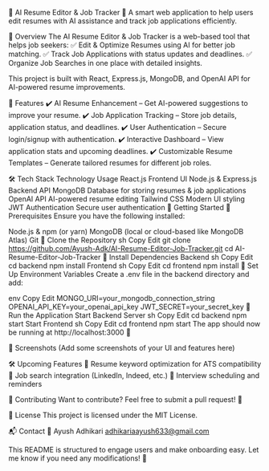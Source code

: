 📌 AI Resume Editor & Job Tracker
🚀 A smart web application to help users edit resumes with AI assistance and track job applications efficiently.

🌟 Overview
The AI Resume Editor & Job Tracker is a web-based tool that helps job seekers:
✅ Edit & Optimize Resumes using AI for better job matching.
✅ Track Job Applications with status updates and deadlines.
✅ Organize Job Searches in one place with detailed insights.

This project is built with React, Express.js, MongoDB, and OpenAI API for AI-powered resume improvements.

🎯 Features
✔️ AI Resume Enhancement – Get AI-powered suggestions to improve your resume.
✔️ Job Application Tracking – Store job details, application status, and deadlines.
✔️ User Authentication – Secure login/signup with authentication.
✔️ Interactive Dashboard – View application stats and upcoming deadlines.
✔️ Customizable Resume Templates – Generate tailored resumes for different job roles.

🛠️ Tech Stack
Technology	Usage
React.js	Frontend UI
Node.js & Express.js	Backend API
MongoDB	Database for storing resumes & job applications
OpenAI API	AI-powered resume editing
Tailwind CSS	Modern UI styling
JWT Authentication	Secure user authentication
🚀 Getting Started
🔹 Prerequisites
Ensure you have the following installed:

Node.js & npm (or yarn)
MongoDB (local or cloud-based like MongoDB Atlas)
Git
🔹 Clone the Repository
sh
Copy
Edit
git clone https://github.com/Ayush-Adk/AI-Resume-Editor-Job-Tracker.git
cd AI-Resume-Editor-Job-Tracker
🔹 Install Dependencies
Backend
sh
Copy
Edit
cd backend
npm install
Frontend
sh
Copy
Edit
cd frontend
npm install
🔹 Set Up Environment Variables
Create a .env file in the backend directory and add:

env
Copy
Edit
MONGO_URI=your_mongodb_connection_string
OPENAI_API_KEY=your_openai_api_key
JWT_SECRET=your_secret_key
🔹 Run the Application
Start Backend Server
sh
Copy
Edit
cd backend
npm start
Start Frontend
sh
Copy
Edit
cd frontend
npm start
The app should now be running at http://localhost:3000 🎉

📸 Screenshots
(Add some screenshots of your UI and features here)

🛠️ Upcoming Features
🚀 Resume keyword optimization for ATS compatibility
🚀 Job search integration (LinkedIn, Indeed, etc.)
🚀 Interview scheduling and reminders

🤝 Contributing
Want to contribute? Feel free to submit a pull request! 🚀

📄 License
This project is licensed under the MIT License.

📬 Contact
👤 Ayush Adhikari
adhikariaayush633@gmail.com


This README is structured to engage users and make onboarding easy. Let me know if you need any modifications! 🚀








